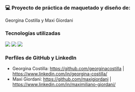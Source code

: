 ### 💻 Proyecto de práctica de maquetado y diseño de: 

Georgina Costilla y Maxi Giordani

### Tecnologías utilizadas

<img src="https://img.shields.io/badge/HTML5-E34F26?style=for-the-badge&logo=html5&logoColor=white">
<img src="https://img.shields.io/badge/CSS3-1572B6?style=for-the-badge&logo=css3&logoColor=white">
<img src="https://img.shields.io/badge/Bootstrap-563D7C?style=for-the-badge&logo=bootstrap&logoColor=white">

### Perfiles de GitHub y LinkedIn

- Georgina Costilla: https://github.com/georginacostilla | https://www.linkedin.com/in/georgina-costilla/
- Maxi Giordani: https://github.com/maxigiordani | https://www.linkedin.com/in/maximiliano-giordani/
